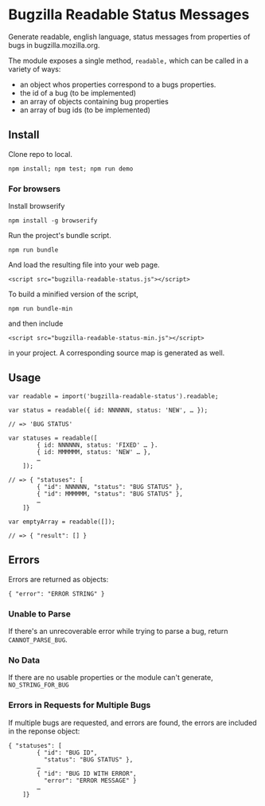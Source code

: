 # Bugzilla Readable Status Messages

Generate readable, english language, status messages from properties of bugs in bugzilla.mozilla.org.

The module exposes a single method, `readable,` which can be called in a variety of ways:

* an object whos properties correspond to a bugs properties.
* the id of a bug (to be implemented)
* an array of objects containing bug properties
* an array of bug ids (to be implemented)

## Install

Clone repo to local.

`npm install; npm test; npm run demo`

### For browsers

Install browserify

`npm install -g browserify`

Run the project's bundle script.

`npm run bundle`

And load the resulting file into your web page.

```
<script src="bugzilla-readable-status.js"></script>
```

To build a minified version of the script, 

`npm run bundle-min` 

and then include

```
<script src="bugzilla-readable-status-min.js"></script>
```

in your project. A corresponding source map is generated as well.

## Usage

```
var readable = import('bugzilla-readable-status').readable;

var status = readable({ id: NNNNNN, status: 'NEW', … });

// => 'BUG STATUS'

var statuses = readable([
        { id: NNNNNN, status: 'FIXED' … }.
        { id: MMMMMM, status: 'NEW' … },
        …
    ]);

// => { "statuses": [
        { "id": NNNNNN, "status": "BUG STATUS" },
        { "id": MMMMMM, "status": "BUG STATUS" },
        …
    ]}

var emptyArray = readable([]);

// => { "result": [] }
```

## Errors

Errors are returned as objects:

```
{ "error": "ERROR STRING" }
```

### Unable to Parse

If there's an unrecoverable error while trying to parse a bug, return `CANNOT_PARSE_BUG`.

### No Data

If there are no usable properties or the module can't generate, `NO_STRING_FOR_BUG`

### Errors in Requests for Multiple Bugs 

If multiple bugs are requested, and errors are found, the errors are included in the reponse object:

```
{ "statuses": [
        { "id": "BUG ID", 
          "status": "BUG STATUS" },
        …
        { "id": "BUG ID WITH ERROR",
          "error": "ERROR MESSAGE" }
        …
    ]}
```

